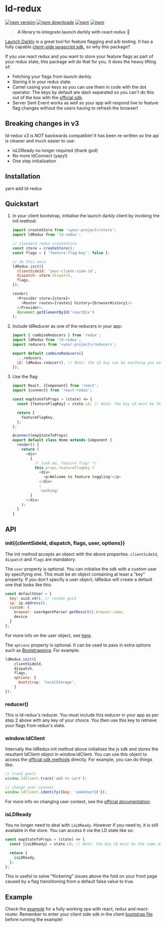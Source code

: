 # ld-redux

[![npm version](https://img.shields.io/npm/v/ld-redux.svg?style=flat-square)](https://www.npmjs.com/package/ld-redux) [![npm downloads](https://img.shields.io/npm/dm/ld-redux.svg?style=flat-square)](https://www.npmjs.com/package/ld-redux) [![npm](https://img.shields.io/npm/dt/ld-redux.svg?style=flat-square)](https://www.npmjs.com/package/ld-redux) [![npm](https://img.shields.io/npm/l/ld-redux.svg?style=flat-square)](https://www.npmjs.com/package/ld-redux)

> **A library to integrate launch darkly with react redux** :clap:

[Launch Darkly](https://launchdarkly.com/faq.html) is a great tool for feature flagging and a/b testing. It has a fully capable [client-side javascript sdk](https://github.com/launchdarkly/js-client), so why this package?

If you use react redux and you want to store your feature flags as part of your redux state, this package will do that for you. It does the heavy lifting of:

 * Fetching your flags from launch darkly.
 * Storing it in your redux state.
 * Camel casing your keys so you can use them in code with the dot operator. The keys by default are dash separated so you can't do this out of the box with the [official sdk](https://github.com/launchdarkly/js-client).
 * Server Sent Event works as well so your app will respond live to feature flag changes without the users having to refresh the browser!

## Breaking changes in v3
ld-redux v3 is *NOT* backwards compatible! It has been re-written so the api is cleaner and much easier to use:
 * isLDReady no longer required (thank god)
 * No more ldConnect (yayy!)
 * One step initialisation

## Installation

yarn add ld-redux

## Quickstart

1. In your client bootstrap, initialise the launch darkly client by invoking the init method:

    ```javascript
    import createStore from '<your-project>/store';
    import ldRedux from 'ld-redux';

    // standard redux createStore
    const store = createStore();
    const flags = { 'feature-flag-key': false };

    // do this once
    ldRedux.init({
      clientSideId: 'your-client-side-id',
      dispatch: store.dispatch,
      flags,
    });

    render(
      <Provider store={store}>
        <Router routes={routes} history={browserHistory}/>
      </Provider>,
      document.getElementById('reactDiv')
    );
    ```

2. Include ldReducer as one of the reducers in your app:

    ```javascript
    import { combineReducers } from 'redux';
    import ldRedux from 'ld-redux';
    import reducers from '<your-project>/reducers';

    export default combineReducers({
      ...reducers,
      LD: ldRedux.reducer(), // Note: the LD key can be anything you want
    });
    ```

3. Use the flag:

    ```javascript
    import React, {Component} from 'react';
    import {connect} from 'react-redux';

    const mapStateToProps = (state) => {
      const {featureFlagKey} = state.LD; // Note: the key LD must be the same as step 2.

      return {
        featureFlagKey,
      };
    };

    @connect(mapStateToProps)
    export default class Home extends Component {
      render() {
        return (
          <div>
            {
              /* look ma, feature flag! */
              this.props.featureFlagKey ?
                <div>
                  <p>Welcome to feature toggling!</p>
                </div>
                :
                'nothing'
            }
          </div>
        );
      }
    }
    ```

## API
### init({clientSideId, dispatch, flags, user, options})
The init method accepts an object with the above properties. `clientSideId`, `dispatch` and `flags` are mandatory.

The `user` property is optional. You can initialise the sdk with a custom user by specifying one. This must be an object containing
at least a "key" property. If you don't specify a user object, ldRedux will create a default one that looks like this:

```javascript
const defaultUser = {
  key: uuid.v4(), // random guid
  ip: ip.address(),
  custom: {
    browser: userAgentParser.getResult().browser.name,
    device
  }
};
```

For more info on the user object, see [here](http://docs.launchdarkly.com/docs/js-sdk-reference#section-users).

The `options` property is optional. It can be used to pass in extra options such as [Bootstrapping](https://github.com/launchdarkly/js-client#bootstrapping).
For example:

```javascript
ldRedux.init({
    clientSideId,
    dispatch,
    flags,
    options: {
      bootstrap: 'localStorage',
    }
});
```

### reducer()
This is ld-redux's reducer. You must include this reducer in your app as per step 2 above with any key of your choice.
You then use this key to retrieve your flags from redux's state.

### window.ldClient
Internally the ldRedux.init method above initialises the js sdk and stores the resultant ldClient object in window.ldClient. You can use
this object to access the [official sdk methods](https://github.com/launchdarkly/js-client) directly. For example, you can do things like:

```javascript
// track goals
window.ldClient.track('add to cart');

// change user context
window.ldClient.identify({key: 'someUserId'});
```

For more info on changing user context, see the [official documentation](http://docs.launchdarkly.com/docs/js-sdk-reference#section-changing-the-user-context).

### isLDReady
You no longer need to deal with `isLDReady`. However if you need to, it is still available in the store. You can access it via
the LD state like so:

```javascript
const mapStateToProps = (state) => {
  const {isLDReady} = state.LD; // Note: the key LD must be the same as step 2.

  return {
    isLDReady,
  };
};
```

This is useful to solve "flickering" issues above the fold on your front page caused by a flag transitioning from a default false value
to true.

## Example
Check the [example](https://github.com/yusinto/ld-redux/tree/master/example) for a fully working spa with 
react, redux and react-router. Remember to enter your client side sdk in the client [bootstrap file](https://github.com/yusinto/ld-redux/blob/master/example/src/client/index.js) 
before running the example!
